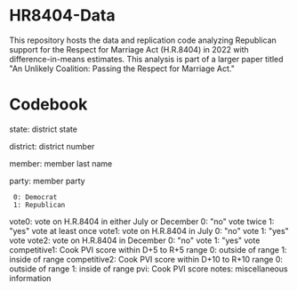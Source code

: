 # HR8404-Data
This repository hosts the data and replication code analyzing Republican support for the Respect for Marriage Act (H.R.8404) in 2022 with difference-in-means estimates. This analysis is part of a larger paper titled "An Unlikely Coalition: Passing the Respect for Marriage Act."

# Codebook
state: district state

district: district number

member: member last name

party: member party

     0: Democrat
     1: Republican
     
vote0: vote on H.R.8404 in either July or December
     0: "no" vote twice
     1: "yes" vote at least once
vote1: vote on H.R.8404 in July
     0: "no" vote
     1: "yes" vote
vote2: vote on H.R.8404 in December
     0: "no" vote
     1: "yes" vote
competitive1: Cook PVI score within D+5 to R+5 range 
     0: outside of range
     1: inside of range
competitive2: Cook PVI score within D+10 to R+10 range 
     0: outside of range
     1: inside of range
pvi: Cook PVI score
notes: miscellaneous information
